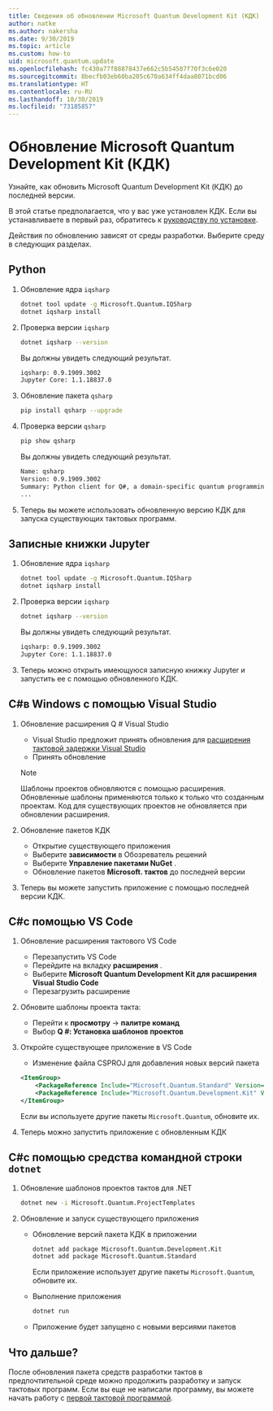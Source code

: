 ```yaml
---
title: Сведения об обновлении Microsoft Quantum Development Kit (КДК)
author: natke
ms.author: nakersha
ms.date: 9/30/2019
ms.topic: article
ms.custom: how-to
uid: microsoft.quantum.update
ms.openlocfilehash: fc430a77f88878437e662c5b54507f70f3c6e020
ms.sourcegitcommit: 8becfb03eb60ba205c670a634ff4daa8071bcd06
ms.translationtype: HT
ms.contentlocale: ru-RU
ms.lasthandoff: 10/30/2019
ms.locfileid: "73185857"
---
```

# <a name="update-the-microsoft-quantum-development-kit-qdk"></a>Обновление Microsoft Quantum Development Kit (КДК)

Узнайте, как обновить Microsoft Quantum Development Kit (КДК) до последней версии.

В этой статье предполагается, что у вас уже установлен КДК. Если вы устанавливаете в первый раз, обратитесь к [руководству по установке](xref:microsoft.quantum.install).

Действия по обновлению зависят от среды разработки. Выберите среду в следующих разделах.

## <a name="python"></a>Python

1. Обновление ядра `iqsharp`

    ```bash
    dotnet tool update -g Microsoft.Quantum.IQSharp
    dotnet iqsharp install
    ```

1. Проверка версии `iqsharp`

    ```bash
    dotnet iqsharp --version
    ```

    Вы должны увидеть следующий результат.

    ```bash
    iqsharp: 0.9.1909.3002
    Jupyter Core: 1.1.18837.0
    ```

1. Обновление пакета `qsharp`

    ```bash
    pip install qsharp --upgrade
    ```

1. Проверка версии `qsharp`

    ```bash
    pip show qsharp
    ```

    Вы должны увидеть следующий результат.

    ```bash
    Name: qsharp
    Version: 0.9.1909.3002
    Summary: Python client for Q#, a domain-specific quantum programming language
    ...
    ```

1. Теперь вы можете использовать обновленную версию КДК для запуска существующих тактовых программ.

## <a name="jupyter-notebooks"></a>Записные книжки Jupyter

1. Обновление ядра `iqsharp`

    ```bash
    dotnet tool update -g Microsoft.Quantum.IQSharp
    dotnet iqsharp install
    ```

1. Проверка версии `iqsharp`

    ```bash
    dotnet iqsharp --version
    ```

    Вы должны увидеть следующий результат.

    ```bash
    iqsharp: 0.9.1909.3002
    Jupyter Core: 1.1.18837.0
    ```

1. Теперь можно открыть имеющуюся записную книжку Jupyter и запустить ее с помощью обновленного КДК.

## <a name="c-on-windows-using-visual-studio"></a>C#в Windows с помощью Visual Studio

1. Обновление расширения Q # Visual Studio

    - Visual Studio предложит принять обновления для [расширения тактовой задержки Visual Studio](https://marketplace.visualstudio.com/items?itemName=quantum.DevKit)
    - Принять обновление

    > [!NOTE]
    > Шаблоны проектов обновляются с помощью расширения. Обновленные шаблоны применяются только к только что созданным проектам. Код для существующих проектов не обновляется при обновлении расширения.

1. Обновление пакетов КДК

    - Открытие существующего приложения
    - Выберите **зависимости** в Обозреватель решений
    - Выберите **Управление пакетами NuGet** .
    - Обновление пакетов **Microsoft. тактов** до последней версии

1. Теперь вы можете запустить приложение с помощью последней версии КДК.

## <a name="c-using-vs-code"></a>C#с помощью VS Code

1. Обновление расширения тактового VS Code

    - Перезапустить VS Code
    - Перейдите на вкладку **расширения** .
    - Выберите **Microsoft Quantum Development Kit для расширения Visual Studio Code**
    - Перезагрузить расширение

1. Обновите шаблоны проекта такта:

   - Перейти к **просмотру** -> **палитре команд**
   - Выбор **Q #: Установка шаблонов проектов**

1. Откройте существующее приложение в VS Code

   - Изменение файла CSPROJ для добавления новых версий пакета

    ```xml
    <ItemGroup>
        <PackageReference Include="Microsoft.Quantum.Standard" Version="0.9.1909.3002" />
        <PackageReference Include="Microsoft.Quantum.Development.Kit" Version="0.9.1909.3002" />
    </ItemGroup>
    ```

    Если вы используете другие пакеты `Microsoft.Quantum`, обновите их.

1. Теперь можно запустить приложение с обновленным КДК

## <a name="c-using-the-dotnet-command-line-tool"></a>C#с помощью средства командной строки `dotnet`

1. Обновление шаблонов проектов тактов для .NET

    ```bash
    dotnet new -i Microsoft.Quantum.ProjectTemplates
    ```

1. Обновление и запуск существующего приложения

    - Обновление версий пакета КДК в приложении

        ```bash
        dotnet add package Microsoft.Quantum.Development.Kit
        dotnet add package Microsoft.Quantum.Standard
        ```

        Если приложение использует другие пакеты `Microsoft.Quantum`, обновите их.

    - Выполнение приложения

        ```bash
        dotnet run
        ```

    - Приложение будет запущено с новыми версиями пакетов

## <a name="whats-next"></a>Что дальше?

После обновления пакета средств разработки тактов в предпочтительной среде можно продолжить разработку и запуск тактовых программ. Если вы еще не написали программу, вы можете начать работу с [первой тактовой программой](xref:microsoft.quantum.write-program).
